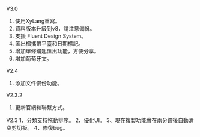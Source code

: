 V3.0
1. 使用XyLang重寫。
2. 資料版本升級到v8，請注意備份。
3. 支援 Fluent Design System。
4. 匯出檔攜帶平臺和日期標記。
5. 增加單條鑰匙匯出功能，方便分享。
6. 增加葡萄牙文。

V2.4  
1. 添加文件備份功能。

V2.3.2
1. 更新官網和聯繫方式。

V2.3
1、分類支持拖動排序。
2、優化UI。
3、現在複製功能會在兩分鐘後自動清空剪切板。
4、修復bug。